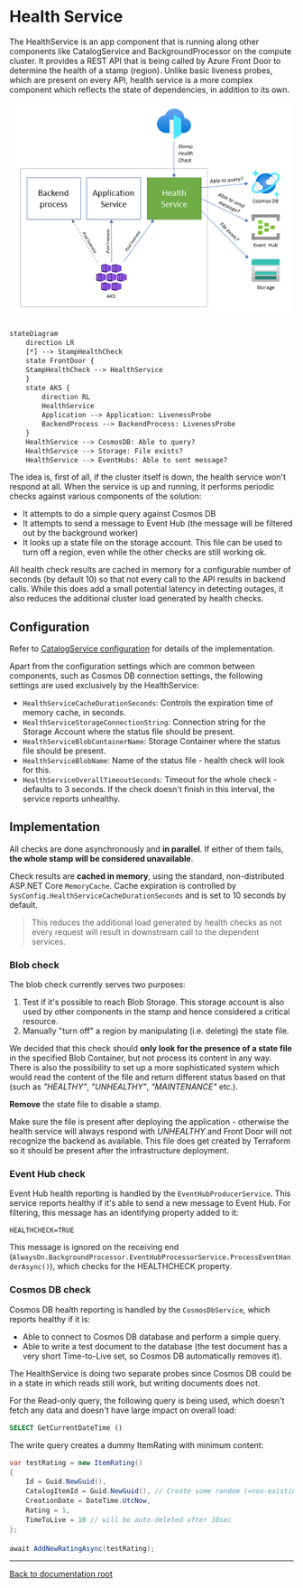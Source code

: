 # Health Service

The HealthService is an app component that is running along other components like CatalogService and BackgroundProcessor on the compute cluster. It provides a REST API that is being called by Azure Front Door to determine the health of a stamp (region). Unlike basic liveness probes, which are present on every API, health service is a more complex component which reflects the state of dependencies, in addition to its own.

![HealthService conceptual diagram](/docs/media/health-service-high-level.png)

```mermaid
stateDiagram
    direction LR
    [*] --> StampHealthCheck
    state FrontDoor {
    StampHealthCheck --> HealthService
    }
    state AKS {
        direction RL
        HealthService
        Application --> Application: LivenessProbe
        BackendProcess --> BackendProcess: LivenessProbe
    }
    HealthService --> CosmosDB: Able to query?
    HealthService --> Storage: File exists?
    HealthService --> EventHubs: Able to sent message?
```

The idea is, first of all, if the cluster itself is down, the health service won't respond at all. When the service is up and running, it performs periodic checks against various components of the solution:

- It attempts to do a simple query against Cosmos DB
- It attempts to send a message to Event Hub (the message will be filtered out by the background worker)
- It looks up a state file on the storage account. This file can be used to turn off a region, even while the other checks are still working ok.

All health check results are cached in memory for a configurable number of seconds (by default 10) so that not every call to the API results in backend calls. While this does add a small potential latency in detecting outages, it also reduces the additional cluster load generated by health checks.

## Configuration

Refer to [CatalogService configuration](../AlwaysOn.CatalogService/README.md#Configuration) for details of the implementation.

Apart from the configuration settings which are common between components, such as Cosmos DB connection settings, the following settings are used exclusively by the HealthService:

- `HealthServiceCacheDurationSeconds`: Controls the expiration time of memory cache, in seconds.
- `HealthServiceStorageConnectionString`: Connection string for the Storage Account where the status file should be present.
- `HealthServiceBlobContainerName`: Storage Container where the status file should be present.
- `HealthServiceBlobName`: Name of the status file - health check will look for this.
- `HealthServiceOverallTimeoutSeconds`: Timeout for the whole check - defaults to 3 seconds. If the check doesn't finish in this interval, the service reports unhealthy.

## Implementation

All checks are done asynchronously and **in parallel**. If either of them fails, **the whole stamp will be considered unavailable**.

Check results are **cached in memory**, using the standard, non-distributed ASP.NET Core `MemoryCache`. Cache expiration is controlled by `SysConfig.HealthServiceCacheDurationSeconds` and is set to 10 seconds by default.

> This reduces the additional load generated by health checks as not every request will result in downstream call to the dependent services.

### Blob check

The blob check currently serves two purposes:

1. Test if it's possible to reach Blob Storage. This storage account is also used by other components in the stamp and hence considered a critical resource.
1. Manually "turn off" a region by manipulating (i.e. deleting) the state file.

We decided that this check should **only look for the presence of a state file** in the specified Blob Container, but not process its content in any way. There is also the possibility to set up a more sophisticated system which would read the content of the file and return different status based on that (such as *"HEALTHY"*, *"UNHEALTHY"*, *"MAINTENANCE"* etc.).

**Remove** the state file to disable a stamp.

Make sure the file is present after deploying the application - otherwise the health service will always respond with *UNHEALTHY* and Front Door will not recognize the backend as available. This file does get created by Terraform so it should be present after the infrastructure deployment.

### Event Hub check

Event Hub health reporting is handled by the `EventHubProducerService`. This service reports healthy if it's able to send a new message to Event Hub. For filtering, this message has an identifying property added to it:

```
HEALTHCHECK=TRUE
```

This message is ignored on the receiving end (`AlwaysOn.BackgroundProcessor.EventHubProcessorService.ProcessEventHanderAsync()`), which checks for the HEALTHCHECK property.

### Cosmos DB check

Cosmos DB health reporting is handled by the `CosmosDbService`, which reports healthy if it is:
- Able to connect to Cosmos DB database and perform a simple query.
- Able to write a test document to the database (the test document has a very short Time-to-Live set, so Cosmos DB automatically removes it).

The HealthService is doing two separate probes since Cosmos DB could be in a state in which reads still work, but writing documents does not.

For the Read-only query, the following query is being used, which doesn't fetch any data and doesn't have large impact on overall load:

```sql
SELECT GetCurrentDateTime ()
```

The write query creates a dummy ItemRating with minimum content:

```csharp
var testRating = new ItemRating()
{
    Id = Guid.NewGuid(),
    CatalogItemId = Guid.NewGuid(), // Create some random (=non-existing) item id
    CreationDate = DateTime.UtcNow,
    Rating = 1,
    TimeToLive = 10 // will be auto-deleted after 10sec
};

await AddNewRatingAsync(testRating);
```


---

[Back to documentation root](/docs/README.md)
